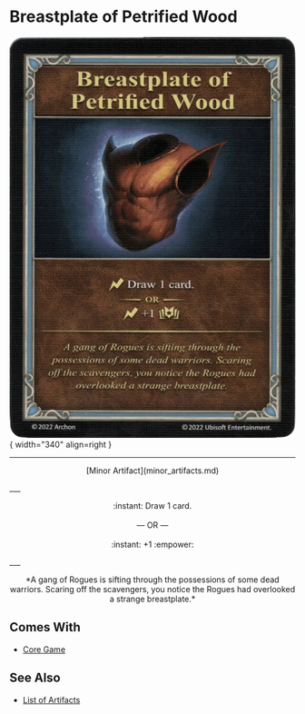 # Breastplate of Petrified Wood

![Breastplate of Petrified Wood](../assets/artifacts_minor-breastplate_of_petrified_wood.webp){ width="340" align=right }
___
<p style="text-align: center;" markdown>[Minor Artifact](minor_artifacts.md)</p>
___
<p style="text-align: center;" markdown>:instant: Draw 1 card.<br><br>— OR —<br><br>:instant: +1 :empower:</p>
___
<p style="text-align: center;" markdown>*A gang of Rogues is sifting through the possessions of some dead warriors. Scaring off the scavengers, you notice the Rogues had overlooked a strange breastplate.*</p>


## Comes With

- [Core Game](../content.md)


## See Also


- [List of Artifacts](index.md)
